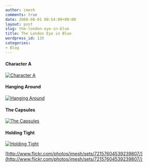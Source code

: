 ```yaml
---
author: imesh
comments: true
date: 2008-08-01 00:54:00+00:00
layout: post
slug: the-london-eye-in-blue
title: The London Eye in Blue
wordpress_id: 135
categories:
- Blog
---
```





#### Character A







[![Character A](http://farm4.static.flickr.com/3138/2665151284_ea07d2df2b.jpg)](http://www.flickr.com/photos/imesh/2665151284/)







#### Hanging Around







[![Hanging Around](http://farm4.static.flickr.com/3102/2665134152_4b282e940c.jpg)](http://www.flickr.com/photos/imesh/2665134152/)







#### The Capsules







[![The Capsules](http://farm4.static.flickr.com/3151/2664299651_d569f2ca21.jpg)](http://www.flickr.com/photos/imesh/2664299651/)







#### Holding Tight







[![Holding Tight](http://farm4.static.flickr.com/3199/2664090951_92358706c2.jpg)](http://www.flickr.com/photos/imesh/2664090951/)




[http://www.flickr.com/photos/imesh/sets/72157604539239807/](http://www.flickr.com/photos/imesh/sets/72157604539239807/)
